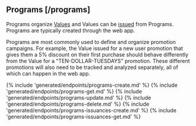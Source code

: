 ## Programs [/programs]

Programs organize [Values](#reference/0/values) and Values can be [issued](#reference/0/issuing-value) from Programs.  Programs are typically created through the web app.

Programs are most commonly used to define and organize promotion campaigns. For example, the Value issued for a new user promotion that gives them a 5% discount on their first purchase should behave differently from the Value for a "TEN-DOLLAR-TUESDAYS" promotion. These different promotions will also need to be tracked and analyzed separately, all of which can happen in the web app.

{% include 'generated/endpoints/programs-create.md' %}
{% include 'generated/endpoints/programs-get.md' %}
{% include 'generated/endpoints/programs-update.md' %}
{% include 'generated/endpoints/programs-delete.md' %}
{% include 'generated/endpoints/programs-issuances-create.md' %}
{% include 'generated/endpoints/programs-issuances-get.md' %}
